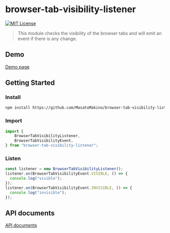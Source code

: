 # browser-tab-visibility-listener

[![MIT License](https://img.shields.io/badge/license-MIT-blue.svg?style=flat)](LICENSE)

>This module checks the visibility of the browser tabs and will emit an event if there is any change.

## Demo

[Demo page](https://masatomakino.github.io/browser-tab-visibility-listener/demo/)

## Getting Started

### Install

```bash
npm install https://github.com/MasatoMakino/browser-tab-visibility-listener.git --save-dev
```

### Import

```js
import {
    BrowserTabVisibilityListener,
    BrowserTabVisibilityEvent,
} from "browser-tab-visibility-listener";
```

### Listen

```js
const listener = new BrowserTabVisibilityListener();
listener.on(BrowserTabVisibilityEvent.VISIBLE, () => {
  console.log("visible");
});
listener.on(BrowserTabVisibilityEvent.INVISIBLE, () => {
  console.log("invisible");
});
```

## API documents

[API documents](https://masatomakino.github.io/browser-tab-visibility-listener/api/)
